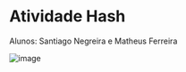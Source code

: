 # Atividade Hash

Alunos: Santiago Negreira e Matheus Ferreira

![image](https://github.com/Sans-arch/atividade-hash-table/assets/69471715/14485d24-7ea9-4f01-9beb-a23aab7bbf23)
